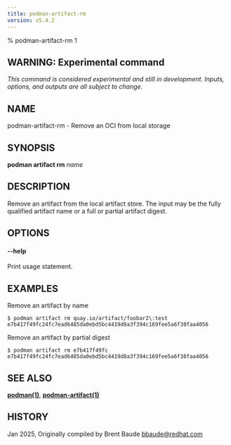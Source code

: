 ```yaml
---
title: podman-artifact-rm
version: v5.4.2
---
```


% podman-artifact-rm 1


## WARNING: Experimental command
*This command is considered experimental and still in development. Inputs, options, and outputs are all
subject to change.*

## NAME
podman\-artifact\-rm - Remove an OCI from local storage

## SYNOPSIS
**podman artifact rm** *name*

## DESCRIPTION

Remove an artifact from the local artifact store.  The input may be the fully
qualified artifact name or a full or partial artifact digest.

## OPTIONS

#### **--help**

Print usage statement.


## EXAMPLES

Remove an artifact by name

```
$ podman artifact rm quay.io/artifact/foobar2\:test
e7b417f49fc24fc7ead6485da0ebd5bc4419d8a3f394c169fee5a6f38faa4056
```

Remove an artifact by partial digest

```
$ podman artifact rm e7b417f49fc
e7b417f49fc24fc7ead6485da0ebd5bc4419d8a3f394c169fee5a6f38faa4056
```

## SEE ALSO
**[podman(1)](podman.1.md)**, **[podman-artifact(1)](podman-artifact.1.md)**

## HISTORY
Jan 2025, Originally compiled by Brent Baude <bbaude@redhat.com>
